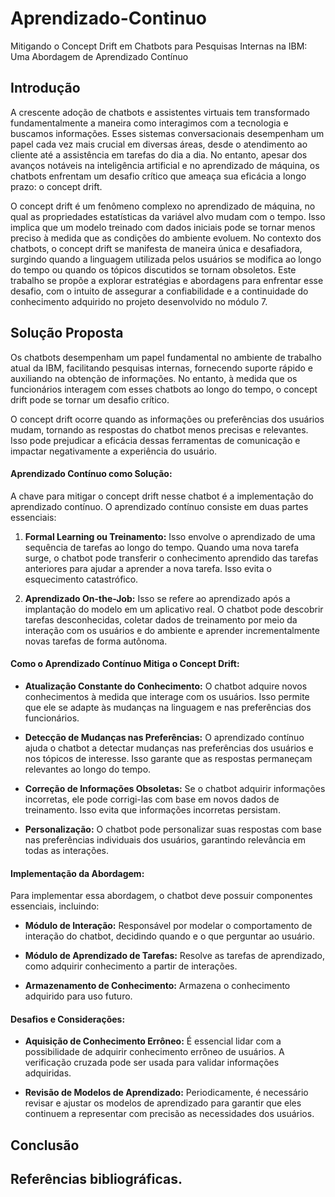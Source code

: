 # Aprendizado-Continuo
Mitigando o Concept Drift em Chatbots para Pesquisas Internas na IBM: Uma Abordagem de Aprendizado Contínuo

## Introdução

A crescente adoção de chatbots e assistentes virtuais tem transformado fundamentalmente a maneira como interagimos com a tecnologia e buscamos informações. Esses sistemas conversacionais desempenham um papel cada vez mais crucial em diversas áreas, desde o atendimento ao cliente até a assistência em tarefas do dia a dia. No entanto, apesar dos avanços notáveis na inteligência artificial e no aprendizado de máquina, os chatbots enfrentam um desafio crítico que ameaça sua eficácia a longo prazo: o concept drift. </br>

O concept drift é um fenômeno complexo no aprendizado de máquina, no qual as propriedades estatísticas da variável alvo mudam com o tempo. Isso implica que um modelo treinado com dados iniciais pode se tornar menos preciso à medida que as condições do ambiente evoluem. No contexto dos chatbots, o concept drift se manifesta de maneira única e desafiadora, surgindo quando a linguagem utilizada pelos usuários se modifica ao longo do tempo ou quando os tópicos discutidos se tornam obsoletos. Este trabalho se propõe a explorar estratégias e abordagens para enfrentar esse desafio, com o intuito de assegurar a confiabilidade e a continuidade do conhecimento adquirido no projeto desenvolvido no módulo 7. </br>


## Solução Proposta
Os chatbots desempenham um papel fundamental no ambiente de trabalho atual da IBM, facilitando pesquisas internas, fornecendo suporte rápido e auxiliando na obtenção de informações. No entanto, à medida que os funcionários interagem com esses chatbots ao longo do tempo, o concept drift pode se tornar um desafio crítico.

O concept drift ocorre quando as informações ou preferências dos usuários mudam, tornando as respostas do chatbot menos precisas e relevantes. Isso pode prejudicar a eficácia dessas ferramentas de comunicação e impactar negativamente a experiência do usuário.

#### Aprendizado Contínuo como Solução:

A chave para mitigar o concept drift nesse chatbot é a implementação do aprendizado contínuo. O aprendizado contínuo consiste em duas partes essenciais:

1. **Formal Learning ou Treinamento:** Isso envolve o aprendizado de uma sequência de tarefas ao longo do tempo. Quando uma nova tarefa surge, o chatbot pode transferir o conhecimento aprendido das tarefas anteriores para ajudar a aprender a nova tarefa. Isso evita o esquecimento catastrófico.

2. **Aprendizado On-the-Job:** Isso se refere ao aprendizado após a implantação do modelo em um aplicativo real. O chatbot pode descobrir tarefas desconhecidas, coletar dados de treinamento por meio da interação com os usuários e do ambiente e aprender incrementalmente novas tarefas de forma autônoma.

#### Como o Aprendizado Contínuo Mitiga o Concept Drift:

- **Atualização Constante do Conhecimento:** O chatbot adquire novos conhecimentos à medida que interage com os usuários. Isso permite que ele se adapte às mudanças na linguagem e nas preferências dos funcionários.

- **Detecção de Mudanças nas Preferências:** O aprendizado contínuo ajuda o chatbot a detectar mudanças nas preferências dos usuários e nos tópicos de interesse. Isso garante que as respostas permaneçam relevantes ao longo do tempo.

- **Correção de Informações Obsoletas:** Se o chatbot adquirir informações incorretas, ele pode corrigi-las com base em novos dados de treinamento. Isso evita que informações incorretas persistam.

- **Personalização:** O chatbot pode personalizar suas respostas com base nas preferências individuais dos usuários, garantindo relevância em todas as interações.

#### Implementação da Abordagem:

Para implementar essa abordagem, o chatbot deve possuir componentes essenciais, incluindo:

- **Módulo de Interação:** Responsável por modelar o comportamento de interação do chatbot, decidindo quando e o que perguntar ao usuário.

- **Módulo de Aprendizado de Tarefas:** Resolve as tarefas de aprendizado, como adquirir conhecimento a partir de interações.

- **Armazenamento de Conhecimento:** Armazena o conhecimento adquirido para uso futuro.

#### Desafios e Considerações:

- **Aquisição de Conhecimento Errôneo:** É essencial lidar com a possibilidade de adquirir conhecimento errôneo de usuários. A verificação cruzada pode ser usada para validar informações adquiridas.

- **Revisão de Modelos de Aprendizado:** Periodicamente, é necessário revisar e ajustar os modelos de aprendizado para garantir que eles continuem a representar com precisão as necessidades dos usuários.


## Conclusão


## Referências bibliográficas.
